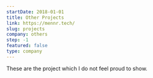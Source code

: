 ```yaml
---
startDate: 2018-01-01
title: Other Projects
link: https://mennr.tech/
slug: projects
company: others
step: -1
featured: false
type: company
---
```


These are the project which I do not feel proud to show.
